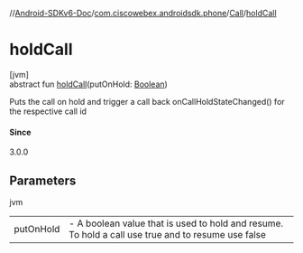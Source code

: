 //[Android-SDKv6-Doc](../../../index.md)/[com.ciscowebex.androidsdk.phone](../index.md)/[Call](index.md)/[holdCall](hold-call.md)

# holdCall

[jvm]\
abstract fun [holdCall](hold-call.md)(putOnHold: [Boolean](https://kotlinlang.org/api/latest/jvm/stdlib/kotlin/-boolean/index.html))

Puts the call on hold and trigger a call back onCallHoldStateChanged() for the respective call id

#### Since

3.0.0

## Parameters

jvm

| | |
|---|---|
| putOnHold | -     A boolean value that is used to hold and resume. To hold a call use true and to resume use false |
